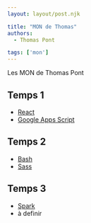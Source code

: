 ```yaml
---
layout: layout/post.njk

title: "MON de Thomas"
authors:
  - Thomas Pont

tags: ['mon']
---
```


<!-- début résumé -->

Les MON de Thomas Pont

<!-- fin résumé -->

## Temps 1

- [React](./mons/react)
- [Google Apps Script](./mons/gas)

## Temps 2

- [Bash](./mons/bash)
- [Sass](./mons/sass)

## Temps 3

- [Spark](./mons/spark)
- à definir
